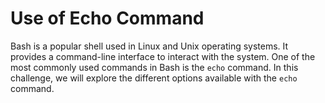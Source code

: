 # Use of Echo Command

Bash is a popular shell used in Linux and Unix operating systems. It provides a command-line interface to interact with the system. One of the most commonly used commands in Bash is the `echo` command. In this challenge, we will explore the different options available with the `echo` command.
